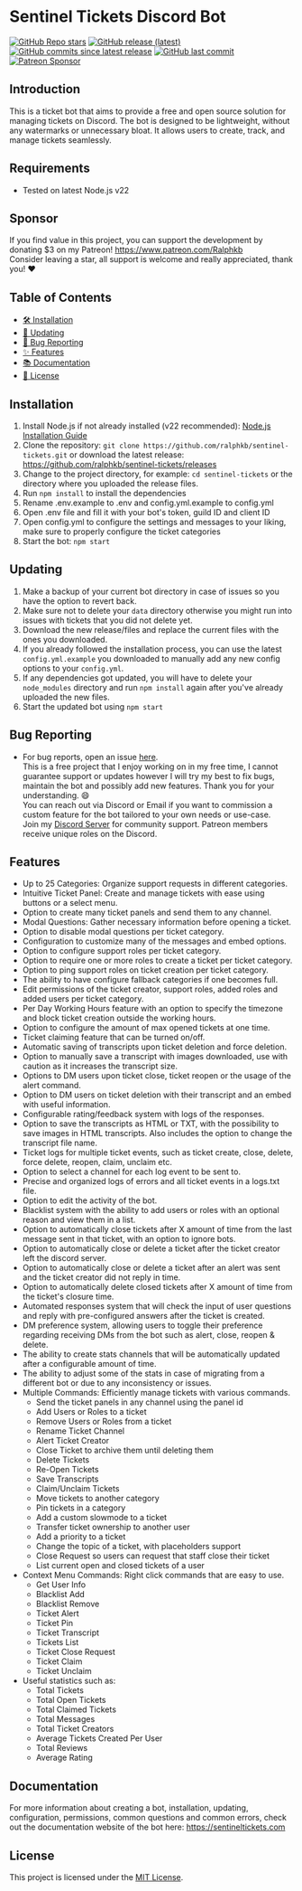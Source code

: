 # Sentinel Tickets Discord Bot

[![GitHub Repo stars](https://img.shields.io/github/stars/ralphkb/sentinel-tickets?style=flat)](https://github.com/ralphkb/sentinel-tickets/stargazers)
[![GitHub release (latest)](https://img.shields.io/github/v/release/ralphkb/sentinel-tickets)](https://github.com/ralphkb/sentinel-tickets/releases/latest)
[![GitHub commits since latest release](https://img.shields.io/github/commits-since/ralphkb/sentinel-tickets/latest)](https://github.com/ralphkb/sentinel-tickets/commits/main/)
[![GitHub last commit](https://img.shields.io/github/last-commit/ralphkb/sentinel-tickets)](https://github.com/ralphkb/sentinel-tickets/commits/main/)
[![Patreon Sponsor](https://img.shields.io/badge/Patreon-Donate-blue?logo=patreon)](https://patreon.com/ralphkb)

## Introduction
This is a ticket bot that aims to provide a free and open source solution for managing tickets on Discord. The bot is designed to be lightweight, without any watermarks or unnecessary bloat. It allows users to create, track, and manage tickets seamlessly.

## Requirements
- Tested on latest Node.js v22

## Sponsor
If you find value in this project, you can support the development by donating $3 on my Patreon! https://www.patreon.com/Ralphkb  
Consider leaving a star, all support is welcome and really appreciated, thank you! ❤️ 

## Table of Contents
- [🛠️ Installation](#installation)
- [🔄 Updating](#updating)
- [🐛 Bug Reporting](#bug-reporting)
- [✨ Features](#features)
- [📚 Documentation](#documentation)
- [📃 License](#license)

## Installation
1. Install Node.js if not already installed (v22 recommended): [Node.js Installation Guide](https://nodejs.org/en/download/)
2. Clone the repository: `git clone https://github.com/ralphkb/sentinel-tickets.git` or download the latest release: https://github.com/ralphkb/sentinel-tickets/releases
3. Change to the project directory, for example: `cd sentinel-tickets` or the directory where you uploaded the release files.
4. Run `npm install` to install the dependencies
5. Rename .env.example to .env and config.yml.example to config.yml
6. Open .env file and fill it with your bot's token, guild ID and client ID
7. Open config.yml to configure the settings and messages to your liking, make sure to properly configure the ticket categories
8. Start the bot: `npm start`

## Updating
1. Make a backup of your current bot directory in case of issues so you have the option to revert back.
2. Make sure not to delete your `data` directory otherwise you might run into issues with tickets that you did not delete yet.
3. Download the new release/files and replace the current files with the ones you downloaded.
4. If you already followed the installation process, you can use the latest `config.yml.example` you downloaded to manually add any new config options to your `config.yml`.
5. If any dependencies got updated, you will have to delete your `node_modules` directory and run `npm install` again after you've already uploaded the new files.
6. Start the updated bot using `npm start`

## Bug Reporting
- For bug reports, open an issue [here](https://github.com/ralphkb/sentinel-tickets/issues).  
This is a free project that I enjoy working on in my free time, I cannot guarantee support or updates however I will try my best to fix bugs, maintain the bot and possibly add new features. Thank you for your understanding. 😄  
You can reach out via Discord or Email if you want to commission a custom feature for the bot tailored to your own needs or use-case.  
Join my [Discord Server](https://discord.gg/vhXCzj9S3J) for community support. Patreon members receive unique roles on the Discord.

## Features

- Up to 25 Categories: Organize support requests in different categories.
- Intuitive Ticket Panel: Create and manage tickets with ease using buttons or a select menu.
- Option to create many ticket panels and send them to any channel.
- Modal Questions: Gather necessary information before opening a ticket.
- Option to disable modal questions per ticket category.
- Configuration to customize many of the messages and embed options.
- Option to configure support roles per ticket category.
- Option to require one or more roles to create a ticket per ticket category.
- Option to ping support roles on ticket creation per ticket category.
- The ability to have configure fallback categories if one becomes full.
- Edit permissions of the ticket creator, support roles, added roles and added users per ticket category.
- Per Day Working Hours feature with an option to specify the timezone and block ticket creation outside the working hours.
- Option to configure the amount of max opened tickets at one time.
- Ticket claiming feature that can be turned on/off.
- Automatic saving of transcripts upon ticket deletion and force deletion.
- Option to manually save a transcript with images downloaded, use with caution as it increases the transcript size.
- Options to DM users upon ticket close, ticket reopen or the usage of the alert command.
- Option to DM users on ticket deletion with their transcript and an embed with useful information.
- Configurable rating/feedback system with logs of the responses.
- Option to save the transcripts as HTML or TXT, with the possibility to save images in HTML transcripts. Also includes the option to change the transcript file name.
- Ticket logs for multiple ticket events, such as ticket create, close, delete, force delete, reopen, claim, unclaim etc.
- Option to select a channel for each log event to be sent to.
- Precise and organized logs of errors and all ticket events in a logs.txt file.
- Option to edit the activity of the bot.
- Blacklist system with the ability to add users or roles with an optional reason and view them in a list.
- Option to automatically close tickets after X amount of time from the last message sent in that ticket, with an option to ignore bots.
- Option to automatically close or delete a ticket after the ticket creator left the discord server.
- Option to automatically close or delete a ticket after an alert was sent and the ticket creator did not reply in time.
- Option to automatically delete closed tickets after X amount of time from the ticket's closure time.
- Automated responses system that will check the input of user questions and reply with pre-configured answers after the ticket is created.
- DM preference system, allowing users to toggle their preference regarding receiving DMs from the bot such as alert, close, reopen & delete.
- The ability to create stats channels that will be automatically updated after a configurable amount of time.
- The ability to adjust some of the stats in case of migrating from a different bot or due to any inconsistency or issues.
- Multiple Commands: Efficiently manage tickets with various commands.
    - Send the ticket panels in any channel using the panel id
    - Add Users or Roles to a ticket
    - Remove Users or Roles from a ticket
    - Rename Ticket Channel
    - Alert Ticket Creator
    - Close Ticket to archive them until deleting them
    - Delete Tickets
    - Re-Open Tickets
    - Save Transcripts
    - Claim/Unclaim Tickets
    - Move tickets to another category
    - Pin tickets in a category
    - Add a custom slowmode to a ticket
    - Transfer ticket ownership to another user
    - Add a priority to a ticket
    - Change the topic of a ticket, with placeholders support
    - Close Request so users can request that staff close their ticket
    - List current open and closed tickets of a user
- Context Menu Commands: Right click commands that are easy to use.
    - Get User Info
    - Blacklist Add
    - Blacklist Remove
    - Ticket Alert
    - Ticket Pin
    - Ticket Transcript
    - Tickets List
    - Ticket Close Request
    - Ticket Claim
    - Ticket Unclaim
- Useful statistics such as:
    - Total Tickets
    - Total Open Tickets
    - Total Claimed Tickets
    - Total Messages
    - Total Ticket Creators
    - Average Tickets Created Per User
    - Total Reviews
    - Average Rating

## Documentation
For more information about creating a bot, installation, updating, configuration, permissions, common questions and common errors, check out the documentation website of the bot here: https://sentineltickets.com

## License
This project is licensed under the [MIT License](LICENSE).